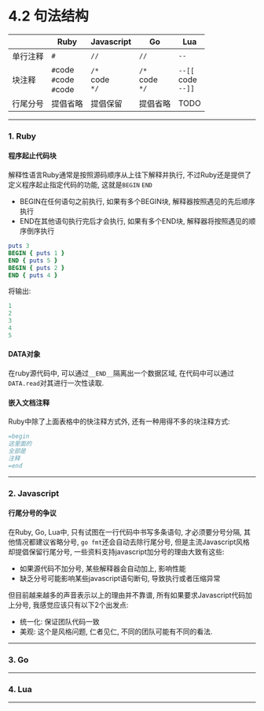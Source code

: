 # 4.2 句法结构

|          | Ruby                              | Javascript           | Go                   | Lua                      |
|----------|-----------------------------------|----------------------|----------------------|--------------------------|
| 单行注释 | `#`                               | `//`                 | `//`                 | `--`                     |
| 块注释   | `#`code<br>`#`code<br>`#`code<br> | `/*`<br>code<br>`*/` | `/*`<br>code<br>`*/` | `--[[`<br>code<br>`--]]` |
| 行尾分号 | 提倡省略                          | 提倡保留             | 提倡省略             | TODO                     |

---

### 1. Ruby

#### 程序起止代码块

解释性语言Ruby通常是按照源码顺序从上往下解释并执行, 不过Ruby还是提供了定义程序起止指定代码的功能, 这就是`BEGIN` `END`

* BEGIN在任何语句之前执行, 如果有多个BEGIN块, 解释器按照遇见的先后顺序执行
* END在其他语句执行完后才会执行, 如果有多个END块, 解释器将按照遇见的顺序倒序执行

```ruby
puts 3
BEGIN { puts 1 }
END { puts 5 }
BEGIN { puts 2 }
END { puts 4 }
```

将输出:

```ruby
1
2
3
4
5
```

#### DATA对象

在ruby源代码中, 可以通过`__END__`隔离出一个数据区域, 在代码中可以通过`DATA.read`对其进行一次性读取.

#### 嵌入文档注释

Ruby中除了上面表格中的快注释方式外, 还有一种用得不多的块注释方式:

```ruby
=begin
这里面的
全部是
注释
=end
```

---

### 2. Javascript

#### 行尾分号的争议

在Ruby, Go, Lua中, 只有试图在一行代码中书写多条语句, 才必须要分号分隔, 其他情况都建议省略分号, `go fmt`还会自动去除行尾分号, 但是主流Javascript风格却提倡保留行尾分号, 一些资料支持javascript加分号的理由大致有这些:

* 如果源代码不加分号, 某些解释器会自动加上, 影响性能
* 缺乏分号可能影响某些javascript语句断句, 导致执行或者压缩异常

但目前越来越多的声音表示以上的理由并不靠谱, 所有如果要求Javascript代码加上分号, 我感觉应该只有以下2个出发点:

* 统一化: 保证团队代码一致
* 美观: 这个是风格问题, 仁者见仁, 不同的团队可能有不同的看法.

---

### 3. Go

---

### 4. Lua

---

<!--
TODO ruby* 点号续行, 便于级联调用
 -->
